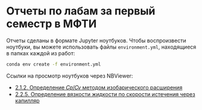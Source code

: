 # Отчеты по лабам за первый семестр в МФТИ

Отчеты сделаны в формате Jupyter ноутбуков. Чтобы воспроизвести ноутбуки, вы можете использовать файлы `environment.yml`, находящиеся в папках каждой из работ:

```bash
conda env create -f environment.yml
```

Ссылки на просмотр ноутбуков через NBViewer:

- [2.1.2. Определение 𝐶𝑝/𝐶𝑣 методом изобарического расширения](https://nbviewer.org/github/timofeiryko/mipt-labs-2/blob/master/2.1.2/main.ipynb)
- [2.2.5. Определение вязкости жидкости по скорости истечения через капилляр](https://nbviewer.org/github/timofeiryko/mipt-labs-2/blob/master/2.2.5/main.ipynb)
